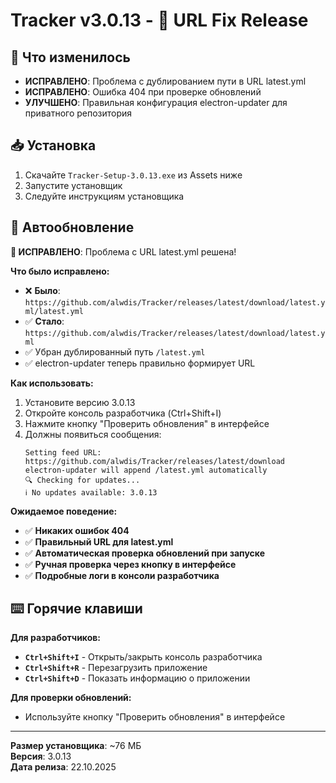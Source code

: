 # Tracker v3.0.13 - 🔧 URL Fix Release

## 📝 Что изменилось

- **ИСПРАВЛЕНО**: Проблема с дублированием пути в URL latest.yml
- **ИСПРАВЛЕНО**: Ошибка 404 при проверке обновлений
- **УЛУЧШЕНО**: Правильная конфигурация electron-updater для приватного репозитория

## 📥 Установка

1. Скачайте `Tracker-Setup-3.0.13.exe` из Assets ниже
2. Запустите установщик
3. Следуйте инструкциям установщика

## 🔄 Автообновление

**🎉 ИСПРАВЛЕНО**: Проблема с URL latest.yml решена!

**Что было исправлено:**
- ❌ **Было**: `https://github.com/alwdis/Tracker/releases/latest/download/latest.yml/latest.yml`
- ✅ **Стало**: `https://github.com/alwdis/Tracker/releases/latest/download/latest.yml`
- ✅ Убран дублированный путь `/latest.yml`
- ✅ electron-updater теперь правильно формирует URL

**Как использовать:**
1. Установите версию 3.0.13
2. Откройте консоль разработчика (Ctrl+Shift+I)
3. Нажмите кнопку "Проверить обновления" в интерфейсе
4. Должны появиться сообщения:
   ```
   Setting feed URL: https://github.com/alwdis/Tracker/releases/latest/download
   electron-updater will append /latest.yml automatically
   🔍 Checking for updates...
   ℹ️ No updates available: 3.0.13
   ```

**Ожидаемое поведение:**
- ✅ **Никаких ошибок 404**
- ✅ **Правильный URL для latest.yml**
- ✅ **Автоматическая проверка обновлений при запуске**
- ✅ **Ручная проверка через кнопку в интерфейсе**
- ✅ **Подробные логи в консоли разработчика**

## ⌨️ Горячие клавиши

**Для разработчиков:**
- **`Ctrl+Shift+I`** - Открыть/закрыть консоль разработчика
- **`Ctrl+Shift+R`** - Перезагрузить приложение
- **`Ctrl+Shift+D`** - Показать информацию о приложении

**Для проверки обновлений:**
- Используйте кнопку "Проверить обновления" в интерфейсе

---

**Размер установщика**: ~76 МБ  
**Версия**: 3.0.13  
**Дата релиза**: 22.10.2025